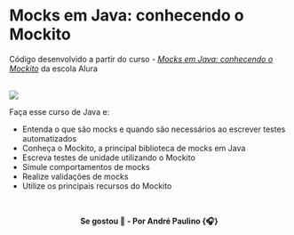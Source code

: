 # Mocks em Java: conhecendo o Mockito

Código desenvolvido a partir do curso - [_Mocks em Java: conhecendo o Mockito_](https://alura.com.br/course/mocks-java-mockito) da escola Alura

<br>

<img src="https://img.shields.io/badge/Java-ED8B00?style=for-the-badge&logo=openjdk&logoColor=white"/>

Faça esse curso de Java e:

- Entenda o que são mocks e quando são necessários ao escrever testes automatizados
- Conheça o Mockito, a principal biblioteca de mocks em Java
- Escreva testes de unidade utilizando o Mockito
- Simule comportamentos de mocks
- Realize validações de mocks
- Utilize os principais recursos do Mockito

<br>

<p align="center"><b>
Se gostou 🌟 - Por André Paulino {🎧}
</b></p>
